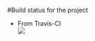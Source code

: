 #Build status for the project <br/>
* From Travis-CI<br/>
<a href="https://travis-ci.org/teja463/spring"><img src="https://travis-ci.org/teja463/spring.svg?branch=master"/></a>

